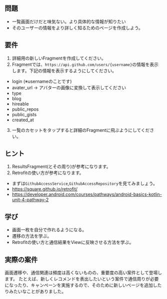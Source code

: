 ## 問題
- 一覧画面だけだと味気ない。より具体的な情報が知りたい
- そのユーザーの情報をより詳しく知るためのページを作成しよう。

## 要件
1. 詳細用の新しいFragmentを作成してください。
2. Fragmentでは、`https://api.github.com/users/{username}`の情報を表示します。下記の情報を表示するようにしてください。
  - login (※usernameのことです)
  - avater_url → アバターの画像に変換して表示してください
  - type
  - blog
  - hireable
  - public_repos
  - public_gists
  - created_at
3. 一覧のカセットをタップすると詳細のFragmentに飛ぶようにしてください。

## ヒント
1. ResultsFragment(とその周り)が参考になります。
2. Retrofitの使い方が参考になります。
  - まずは`GithubAccessService`,`GithubAccessRepository`を見てみましょう。
  - https://square.github.io/retrofit/
  - https://developer.android.com/courses/pathways/android-basics-kotlin-unit-4-pathway-2

## 学び
- 画面一枚を自分で作れるようになる。
- 遷移の方法を学ぶ。
- Retrofitの使い方と通信結果をViewに反映させる方法を学ぶ。

## 実際の案件
画面遷移や、通信関連は頻度は高くないものの、重要度の高い案件として登場します。
たとえば、新しくレコメンドを表出したいという案件で通信周りが必要になったり、キャンペーンを実施するので、そのために新しいページを追加したりみたいなことがありました。